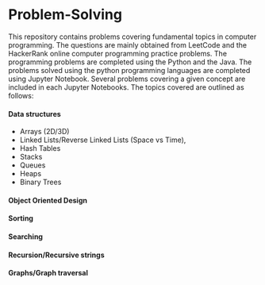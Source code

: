 # Problem-Solving
This repository contains problems covering fundamental topics in computer programming. The questions are mainly obtained from LeetCode and the HackerRank online computer programming practice problems. 
The programming problems are completed using the Python and the Java. The problems solved using the python programming languages are completed using Jupyter Notebook. Several problems covering a given concept are included in each Jupyter Notebooks. The topics covered are outlined as follows:


#### Data structures 
  - Arrays (2D/3D)
  - Linked Lists/Reverse Linked Lists (Space vs Time), 
  - Hash Tables
  - Stacks
  - Queues
  - Heaps
  - Binary Trees
  
#### Object Oriented Design

#### Sorting

#### Searching

#### Recursion/Recursive strings

#### Graphs/Graph traversal
